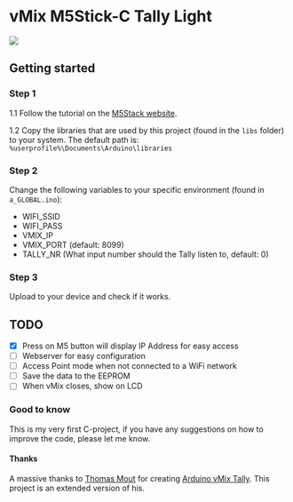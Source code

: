 # vMix M5Stick-C Tally Light

![](working-example.gif)

## Getting started

### Step 1
1.1 Follow the tutorial on the [M5Stack website](https://docs.m5stack.com/#/en/arduino/arduino_development).

1.2 Copy the libraries that are used by this project (found in the `libs` folder) to your system.
The default path is: `%userprofile%\Documents\Arduino\libraries`

### Step 2
Change the following variables to your specific environment (found in `a_GLOBAL.ino`):
*  WIFI_SSID
*  WIFI_PASS
*  VMIX_IP
*  VMIX_PORT (default: 8099)
*  TALLY_NR (What input number should the Tally listen to, default: 0)

### Step 3
Upload to your device and check if it works.

## TODO
* [x]  Press on M5 button will display IP Address for easy access
* [ ]  Webserver for easy configuration
* [ ]  Access Point mode when not connected to a WiFi network
* [ ]  Save the data to the EEPROM
* [ ]  When vMix closes, show on LCD

### Good to know
This is my very first C-project, if you have any suggestions on how to improve the code, please let me know.

#### Thanks
A massive thanks to [Thomas Mout](https://github.com/ThomasMout) for creating [Arduino vMix Tally](https://github.com/ThomasMout/Arduino-vMix-tally). This project is an extended version of his.
